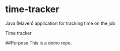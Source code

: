 # time-tracker
Java (Maven) application for tracking time on the job

Time tracker

##Purpose
This is a demo repo.